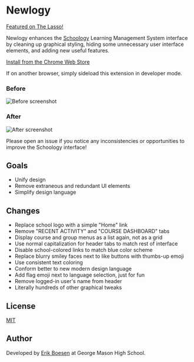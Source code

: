 # Newlogy
[Featured on The Lasso!](https://gmhslasso.org/9883/features/erik-boesen-masons-tech-guru/)

Newlogy enhances the [Schoology](https://schoology.com) Learning Management System interface by cleaning up graphical styling, hiding some unnecessary user interface elements, and adding new useful features.

[Install from the Chrome Web Store](https://chrome.google.com/webstore/detail/newlogy/bjcabjilfhmoahlpkffklacegnndmbbb)

If on another browser, simply sideload this extension in developer mode.

### Before
![Before screenshot](screenshots/old.png)

### After
![After screenshot](screenshots/new.png)

Please open an issue if you notice any inconsistencies or opportunities to improve the Schoology interface!

## Goals
* Unify design
* Remove extraneous and redundant UI elements
* Simplify design language

## Changes
* Replace school logo with a simple "Home" link
* Remove "RECENT ACTIVITY" and "COURSE DASHBOARD" tabs
* Display course and group menus as a list again, not as a grid
* Use normal capitalization for header tabs to match rest of interface
* Disable school-colored links to match blue color scheme
* Replace blurry smiley faces next to like buttons with thumbs-up emoji
* Use consistent text coloring
* Conform better to new modern design language
* Add flag emoji next to language selection, just for fun
* Remove logged-in user's name from header
* Literally hundreds of other graphical tweaks

## License
[MIT](LICENSE)
## Author
Developed by [Erik Boesen](https://github.com/ErikBoesen) at George Mason High School.
